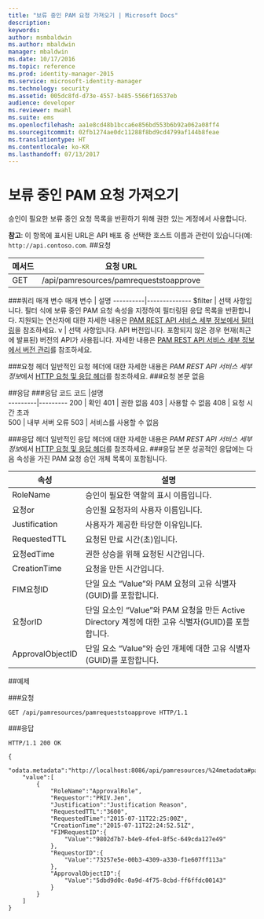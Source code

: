 ```yaml
---
title: "보류 중인 PAM 요청 가져오기 | Microsoft Docs"
description: 
keywords: 
author: msmbaldwin
ms.author: mbaldwin
manager: mbaldwin
ms.date: 10/17/2016
ms.topic: reference
ms.prod: identity-manager-2015
ms.service: microsoft-identity-manager
ms.technology: security
ms.assetid: 005dc8fd-d73e-4557-b485-5566f16537eb
audience: developer
ms.reviewer: mwahl
ms.suite: ems
ms.openlocfilehash: aa1e8cd48b1bcca6e856bd553b6b92a062a08ff4
ms.sourcegitcommit: 02fb1274ae0dc11288f8bd9cd4799af144b8feae
ms.translationtype: HT
ms.contentlocale: ko-KR
ms.lasthandoff: 07/13/2017
---
```

# <a name="get-pending-pam-requests"></a>보류 중인 PAM 요청 가져오기
승인이 필요한 보류 중인 요청 목록을 반환하기 위해 권한 있는 계정에서 사용합니다.

**참고**: 이 항목에 표시된 URL은 API 배포 중 선택한 호스트 이름과 관련이 있습니다(예: `http://api.contoso.com`.
##<a name="request"></a>요청

메서드  |요청 URL  
---------|---------
GET     |/api/pamresources/pamrequeststoapprove

###<a name="query-parameters"></a>쿼리 매개 변수
매개 변수 | 설명
----------|--------------
$filter | 선택 사항입니다. 필터 식에 보류 중인 PAM 요청 속성을 지정하여 필터링된 응답 목록을 반환합니다. 지원되는 연산자에 대한 자세한 내용은 [PAM REST API 서비스 세부 정보에서 필터링](privileged-access-management-rest-api-service-details.md#filtering)을 참조하세요.
v | 선택 사항입니다. API 버전입니다. 포함되지 않은 경우 현재(최근에 발표된) 버전의 API가 사용됩니다. 자세한 내용은 [PAM REST API 서비스 세부 정보에서 버전 관리](privileged-access-management-rest-api-service-details.md#versioning)를 참조하세요.

###<a name="request-headers"></a>요청 헤더
일반적인 요청 헤더에 대한 자세한 내용은 *PAM REST API 서비스 세부 정보*에서 [HTTP 요청 및 응답 헤더](privileged-access-management-rest-api-service-details.md#http-request-and-response-headers)를 참조하세요.
###<a name="request-body"></a>요청 본문
없음

##<a name="response"></a>응답
###<a name="response-codes"></a>응답 코드
코드  |설명  
---------|---------
200 | 확인
401 | 권한 없음
403 | 사용할 수 없음
408 | 요청 시간 초과   
500 | 내부 서버 오류
503 | 서비스를 사용할 수 없음

###<a name="response-headers"></a>응답 헤더
일반적인 응답 헤더에 대한 자세한 내용은 *PAM REST API 서비스 세부 정보*에서 [HTTP 요청 및 응답 헤더](privileged-access-management-rest-api-service-details.md#http-request-and-response-headers)를 참조하세요.
###<a name="response-body"></a>응답 본문
성공적인 응답에는 다음 속성을 가진 PAM 요청 승인 개체 목록이 포함됩니다.

속성 | 설명
---------|-------------
RoleName | 승인이 필요한 역할의 표시 이름입니다.
요청or | 승인될 요청자의 사용자 이름입니다.
Justification | 사용자가 제공한 타당한 이유입니다.
RequestedTTL | 요청된 만료 시간(초)입니다.
요청edTime | 권한 상승을 위해 요청된 시간입니다.
CreationTime | 요청을 만든 시간입니다.
FIM요청ID | 단일 요소 “Value”와 PAM 요청의 고유 식별자(GUID)를 포함합니다.
요청orID | 단일 요소인 “Value”와 PAM 요청을 만든 Active Directory 계정에 대한 고유 식별자(GUID)를 포함합니다.
ApprovalObjectID | 단일 요소 “Value”와 승인 개체에 대한 고유 식별자(GUID)를 포함합니다.

##<a name="example"></a>예제

###<a name="request"></a>요청
```
GET /api/pamresources/pamrequeststoapprove HTTP/1.1
```
###<a name="response"></a>응답
```
HTTP/1.1 200 OK

{
    "odata.metadata":"http://localhost:8086/api/pamresources/%24metadata#pamrequeststoapprove",
    "value":[
        {
            "RoleName":"ApprovalRole",
            "Requestor":"PRIV.Jen",
            "Justification":"Justification Reason",
            "RequestedTTL":"3600",
            "RequestedTime":"2015-07-11T22:25:00Z",
            "CreationTime":"2015-07-11T22:24:52.51Z",
            "FIMRequestID":{
                "Value":"9802d7b7-b4e9-4fe4-8f5c-649cda127e49"
            },
            "RequestorID":{
                "Value":"73257e5e-00b3-4309-a330-f1e607ff113a"
            },
            "ApprovalObjectID":{
                "Value":"5dbd9d0c-0a9d-4f75-8cbd-ff6ffdc00143"
            }
        }
    ]
}
```       

